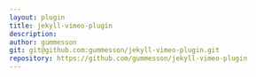 ```yaml
---
layout: plugin
title: jekyll-vimeo-plugin
description: 
author: gummesson
git: git@github.com:gummesson/jekyll-vimeo-plugin.git
repository: https://github.com/gummesson/jekyll-vimeo-plugin
---
```

